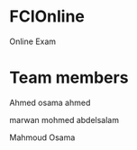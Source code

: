 # FCIOnline
Online Exam


# Team members

Ahmed osama ahmed 

marwan mohmed abdelsalam 

Mahmoud Osama
